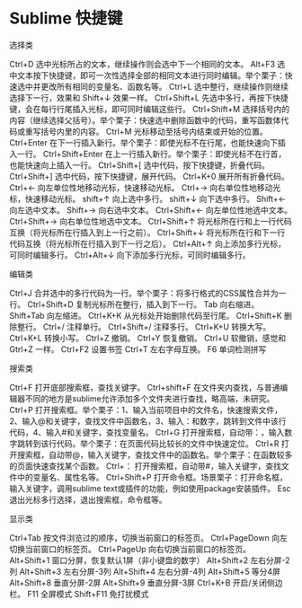 # Sublime 快捷键

选择类

Ctrl+D 选中光标所占的文本，继续操作则会选中下一个相同的文本。
Alt+F3 选中文本按下快捷键，即可一次性选择全部的相同文本进行同时编辑。举个栗子：快速选中并更改所有相同的变量名、函数名等。
Ctrl+L 选中整行，继续操作则继续选择下一行，效果和 Shift+↓ 效果一样。
Ctrl+Shift+L 先选中多行，再按下快捷键，会在每行行尾插入光标，即可同时编辑这些行。
Ctrl+Shift+M 选择括号内的内容（继续选择父括号）。举个栗子：快速选中删除函数中的代码，重写函数体代码或重写括号内里的内容。
Ctrl+M 光标移动至括号内结束或开始的位置。
Ctrl+Enter 在下一行插入新行。举个栗子：即使光标不在行尾，也能快速向下插入一行。
Ctrl+Shift+Enter 在上一行插入新行。举个栗子：即使光标不在行首，也能快速向上插入一行。
Ctrl+Shift+[ 选中代码，按下快捷键，折叠代码。
Ctrl+Shift+] 选中代码，按下快捷键，展开代码。
Ctrl+K+0 展开所有折叠代码。
Ctrl+← 向左单位性地移动光标，快速移动光标。
Ctrl+→ 向右单位性地移动光标，快速移动光标。
shift+↑ 向上选中多行。
shift+↓ 向下选中多行。
Shift+← 向左选中文本。
Shift+→ 向右选中文本。
Ctrl+Shift+← 向左单位性地选中文本。
Ctrl+Shift+→ 向右单位性地选中文本。
Ctrl+Shift+↑ 将光标所在行和上一行代码互换（将光标所在行插入到上一行之前）。
Ctrl+Shift+↓ 将光标所在行和下一行代码互换（将光标所在行插入到下一行之后）。
Ctrl+Alt+↑ 向上添加多行光标，可同时编辑多行。
Ctrl+Alt+↓ 向下添加多行光标，可同时编辑多行。

编辑类

Ctrl+J 合并选中的多行代码为一行。举个栗子：将多行格式的CSS属性合并为一行。
Ctrl+Shift+D  复制光标所在整行，插入到下一行。
Tab 向右缩进。
Shift+Tab 向左缩进。
Ctrl+K+K 从光标处开始删除代码至行尾。
Ctrl+Shift+K 删除整行。
Ctrl+/ 注释单行。
Ctrl+Shift+/ 注释多行。
Ctrl+K+U 转换大写。
Ctrl+K+L 转换小写。
Ctrl+Z 撤销。
Ctrl+Y 恢复撤销。
Ctrl+U 软撤销，感觉和 Gtrl+Z 一样。
Ctrl+F2 设置书签
Ctrl+T 左右字母互换。
F6 单词检测拼写



搜索类

Ctrl+F 打开底部搜索框，查找关键字。
Ctrl+shift+F 在文件夹内查找，与普通编辑器不同的地方是sublime允许添加多个文件夹进行查找，略高端，未研究。
Ctrl+P 打开搜索框。举个栗子：1、输入当前项目中的文件名，快速搜索文件，2、输入@和关键字，查找文件中函数名，3、输入：和数字，跳转到文件中该行代码，4、输入#和关键字，查找变量名。
Ctrl+G 打开搜索框，自动带：，输入数字跳转到该行代码。举个栗子：在页面代码比较长的文件中快速定位。
Ctrl+R 打开搜索框，自动带@，输入关键字，查找文件中的函数名。举个栗子：在函数较多的页面快速查找某个函数。
Ctrl+： 打开搜索框，自动带#，输入关键字，查找文件中的变量名、属性名等。
Ctrl+Shift+P 打开命令框。场景栗子：打开命名框，输入关键字，调用sublime text或插件的功能，例如使用package安装插件。
Esc 退出光标多行选择，退出搜索框，命令框等。



显示类

Ctrl+Tab 按文件浏览过的顺序，切换当前窗口的标签页。
Ctrl+PageDown 向左切换当前窗口的标签页。
Ctrl+PageUp 向右切换当前窗口的标签页。
Alt+Shift+1 窗口分屏，恢复默认1屏（非小键盘的数字）
Alt+Shift+2 左右分屏-2列
Alt+Shift+3 左右分屏-3列
Alt+Shift+4 左右分屏-4列
Alt+Shift+5 等分4屏
Alt+Shift+8 垂直分屏-2屏
Alt+Shift+9 垂直分屏-3屏
Ctrl+K+B 开启/关闭侧边栏。
F11 全屏模式
Shift+F11 免打扰模式



<comment/>
<ad/>